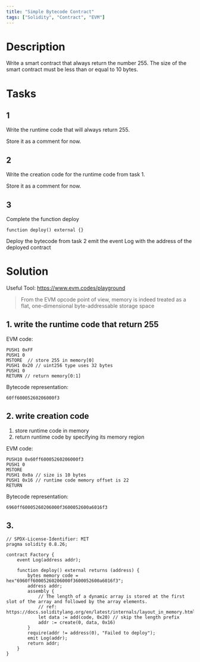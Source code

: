 ```yaml
---
title: "Simple Bytecode Contract"
tags: ["Solidity", "Contract", "EVM"]
---
```


# Description

Write a smart contract that always return the number 255. The size of the smart contract must be less than or equal to 10 bytes.

# Tasks

## 1

Write the runtime code that will always return 255.

Store it as a comment for now.

## 2

Write the creation code for the runtime code from task 1.

Store it as a comment for now.

## 3

Complete the function deploy

```
function deploy() external {}
```

Deploy the bytecode from task 2
emit the event Log with the address of the deployed contract

# Solution

Useful Tool: https://www.evm.codes/playground

> From the EVM opcode point of view, memory is indeed treated as a flat, one-dimensional byte-addressable storage space

## 1. write the runtime code that return 255

EVM code:

```
PUSH1 0xFF
PUSH1 0 
MSTORE  // store 255 in memory[0]
PUSH1 0x20 // uint256 type uses 32 bytes
PUSH1 0 
RETURN // return memory[0:1]
```

Bytecode representation:

```
60ff60005260206000f3
```

## 2. write creation code

1. store runtime code in memory
2. return runtime code by specifying its memory region

EVM code:

```
PUSH10 0x60ff60005260206000f3
PUSH1 0 
MSTORE
PUSH1 0x0a // size is 10 bytes
PUSH1 0x16 // runtime code memory offset is 22
RETURN
```

Bytecode representation:

```
6960ff60005260206000f3600052600a6016f3
```

## 3.

```sol
// SPDX-License-Identifier: MIT
pragma solidity 0.8.26;

contract Factory {
    event Log(address addr);

    function deploy() external returns (address) {
        bytes memory code = hex"6960ff60005260206000f3600052600a6016f3";
        address addr;
        assembly {
            // The length of a dynamic array is stored at the first slot of the array and followed by the array elements.
            // ref: https://docs.soliditylang.org/en/latest/internals/layout_in_memory.html
            let data := add(code, 0x20) // skip the length prefix
            addr := create(0, data, 0x16)
        }
        require(addr != address(0), "Failed to deploy");
        emit Log(addr);
        return addr;
    }
}
```
